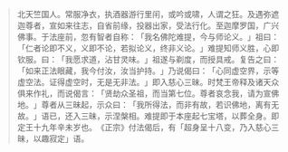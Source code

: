 > 北天竺国人。常服净衣，执酒器游行里闬，或吟或啸，人谓之狂。及遇弥遮迦尊者，宣如来往志，自省前缘，投器出家，受法行化。至迦摩罗国，广兴佛事。于法座前，忽有智者自称：​「我名佛陀难提，今与师论义。​」祖曰：​「仁者论即不义，义即不论，若拟论义，终非义论。​」难提知师义胜，心即钦服。曰：​「我愿求道，沾甘灵味。​」祖遂与剃度，而授具戒。复告之曰：​「如来正法眼藏，我今付汝，汝当护持。​」乃说偈曰：​「心同虚空界，示等虚空法。证得虚空时，无是无非法。​」即入慈心三昧。时梵王帝释及诸天众俱来作礼，而说偈言：​「贤劫众圣祖，而当第七位。尊者哀念我，请为宣佛地。​」尊者从三昧起，示众曰：​「我所得法，而非有故，若识佛地，离有无故。​」语已，还入三昧，示涅槃相。难提即于本座起七宝塔，以葬全身。即定王十九年辛未岁也。​《正宗》付法偈后，有「超身呈十八变，乃入慈心三昧，以趣寂定」语。


